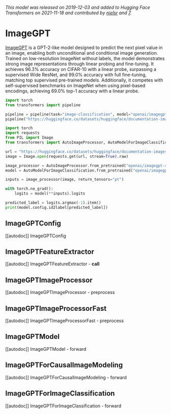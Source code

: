 <!--Copyright 2021 The HuggingFace Team. All rights reserved.

Licensed under the Apache License, Version 2.0 (the "License"); you may not use this file except in compliance with the
License. You may obtain a copy of the License at

http://www.apache.org/licenses/LICENSE-2.0

Unless required by applicable law or agreed to in writing, software distributed under the License is distributed on an
"AS IS" BASIS, WITHOUT WARRANTIES OR CONDITIONS OF ANY KIND, either express or implied. See the License for the

⚠️ Note that this file is in Markdown but contain specific syntax for our doc-builder (similar to MDX) that may not be
rendered properly in your Markdown viewer.

specific language governing permissions and limitations under the License. -->
*This model was released on 2019-12-03 and added to Hugging Face Transformers on 2021-11-18 and contributed by [nielsr](https://huggingface.co/nielsr) and [7](https://github.com/openai/image-gpt/issues/7).*

# ImageGPT

[ImageGPT](https://huggingface.co/papers/1912.04958) is a GPT-2-like model designed to predict the next pixel value in an image, enabling both unconditional and conditional image generation. Trained on low-resolution ImageNet without labels, the model demonstrates strong image representations through linear probing and fine-tuning. It achieves 96.3% accuracy on CIFAR-10 with a linear probe, surpassing a supervised Wide ResNet, and 99.0% accuracy with full fine-tuning, matching top supervised pre-trained models. Additionally, it competes with self-supervised benchmarks on ImageNet when using pixel-based encodings, achieving 69.0% top-1 accuracy with a linear probe.

<hfoptions id="usage">
<hfoption id="Pipeline">

```py
import torch
from transformers import pipeline

pipeline = pipeline(task="image-classification", model="openai/imagegpt-small", dtype="auto")
pipeline("https://huggingface.co/datasets/huggingface/documentation-images/resolve/main/pipeline-cat-chonk.jpeg")
```

</hfoption>
<hfoption id="AutoModel">

```python
import torch
import requests
from PIL import Image
from transformers import AutoImageProcessor, AutoModelForImageClassification

url = "https://huggingface.co/datasets/huggingface/documentation-images/resolve/main/pipeline-cat-chonk.jpeg"
image = Image.open(requests.get(url, stream=True).raw)

image_processor = AutoImageProcessor.from_pretrained("openai/imagegpt-small")
model = AutoModelForImageClassification.from_pretrained("openai/imagegpt-small", dtype="auto")

inputs = image_processor(image, return_tensors="pt")

with torch.no_grad():
    logits = model(**inputs).logits

predicted_label = logits.argmax(-1).item()
print(model.config.id2label[predicted_label])
```

</hfoption>
</hfoptions>

## ImageGPTConfig

[[autodoc]] ImageGPTConfig

## ImageGPTFeatureExtractor

[[autodoc]] ImageGPTFeatureExtractor
    - __call__

## ImageGPTImageProcessor

[[autodoc]] ImageGPTImageProcessor
    - preprocess

## ImageGPTImageProcessorFast

[[autodoc]] ImageGPTImageProcessorFast
    - preprocess

## ImageGPTModel

[[autodoc]] ImageGPTModel
    - forward

## ImageGPTForCausalImageModeling

[[autodoc]] ImageGPTForCausalImageModeling
    - forward

## ImageGPTForImageClassification

[[autodoc]] ImageGPTForImageClassification
    - forward

